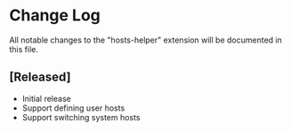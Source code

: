 # Change Log

All notable changes to the "hosts-helper" extension will be documented in this file.

## [Released]

- Initial release
- Support defining user hosts
- Support switching system hosts
